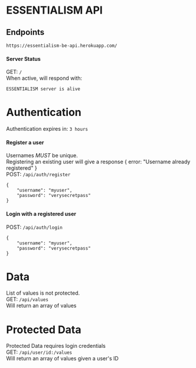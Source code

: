 # ESSENTIALISM API

## Endpoints
`https://essentialism-be-api.herokuapp.com/`

#### Server Status
GET: `/` </br>
When active, will respond with: 
```
ESSENTIALISM server is alive
```

# Authentication
Authentication expires in: `3 hours`

#### Register a user

Usernames *MUST* be unique. </br>
Registering an existing user will give a response
{ error: "Username already registered" }</br>
POST: `/api/auth/register`
```
{
    "username": "myuser",
    "password": "verysecretpass"
}
```

#### Login with a registered user
POST: `/api/auth/login`
```
{
    "username": "myuser",
    "password": "verysecretpass"
}
```

# Data
List of values is not protected. </br>
GET: `/api/values`</br>
Will return an array of values</br>


# Protected Data
Protected Data requires login credentials </br>
GET: `/api/user/id:/values` </br>
Will return an array of values given a user's ID